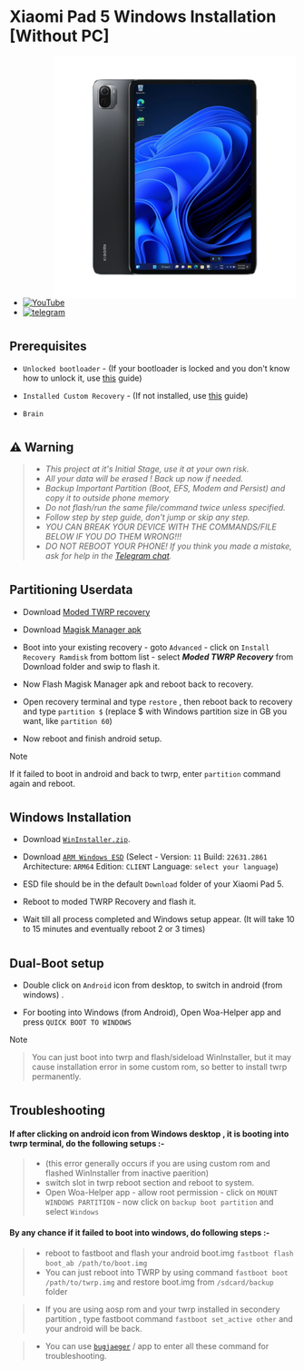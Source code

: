 # Xiaomi Pad 5 Windows Installation [Without PC]
<img align="right" src="nabu.png" width="425" alt="Windows 11 Running On A Xiaomi Pad 5">

- [![YouTube](https://github.com/Kumar-Jy/Windows-in-PocoF1-Without-PC/assets/20044626/3abc8b52-c5c6-4495-b623-d1312195d639)](https://youtu.be/57yx5eoBu5U)
- [![telegram](https://img.shields.io/badge/chat-telegram-brightgreen.svg?logo=telegram&style=flat-square)](https://t.me/WinInstaller)
#

## Prerequisites
- ```Unlocked bootloader``` - (If your bootloader is locked and you don't know how to unlock it, use [this](unlock-bootloader.md) guide)

- `Installed Custom Recovery` - (If not installed, use [this](TWRPInstallation.md) guide)

-  ```Brain```
#

## ⚠️ Warning
> - _This project at it's Initial Stage, use it at your own risk._
> - _All your data will be erased ! Back up now if needed._
> - _Backup Important Partition (Boot, EFS, Modem and Persist) and copy it to outside phone memory_
> - _Do not flash/run the same file/command twice unless specified._
> - _Follow step by step guide, don't jump or skip any step._
> - _YOU CAN BREAK YOUR DEVICE WITH THE COMMANDS/FILE BELOW IF YOU DO THEM WRONG!!!_
> - _DO NOT REBOOT YOUR PHONE! If you think you made a mistake, ask for help in the [Telegram chat](https://t.me/WinInstaller)._
#

## Partitioning Userdata 
- Download [Moded TWRP recovery](https://github.com/Kumar-Jy/Windows-in-NABU-Without-PC/releases/tag/Moded-TWRP-Recovery)
  
- Download [Magisk Manager apk](https://github.com/topjohnwu/Magisk/releases/download/v27.0/Magisk-v27.0.apk)
  
- Boot into your existing recovery - goto `Advanced` - click on `Install Recovery Ramdisk` from bottom list - select _**Moded TWRP Recovery**_ from Download folder and swip to flash it.
  
- Now Flash Magisk Manager apk and reboot back to recovery.
  
- Open recovery terminal and type `restore` , then reboot back to recovery and type `partition $` (replace $ with Windows partition size in GB you want, like `partition 60`)

  
- Now reboot and finish android setup.
  
> [!NOTE]
> If it failed to boot in android and back to twrp, enter `partition` command again and reboot.
#

## Windows Installation

- Download [`WinInstaller.zip`](https://github.com/Kumar-Jy/Windows-in-NABU-Without-PC/releases/tag/Nabu-WinInstaller).
  
- Download [`ARM Windows ESD`](https://worproject.com/esd) (Select - Version:  `11` Build:  `22631.2861` Architecture:  `ARM64` Edition:  `CLIENT` Language:  `select your language`)


- ESD file should be in the default `Download` folder of your Xiaomi Pad 5.
  
- Reboot to moded TWRP Recovery and flash it.
  
- Wait till all process completed and Windows setup appear. (It will take 10 to 15 minutes and eventually reboot 2 or 3 times)
#

## Dual-Boot setup
  
- Double click on `Android` icon from desktop, to switch in android (from windows) .

- For booting into Windows (from Android), Open Woa-Helper app and press `QUICK BOOT TO WINDOWS`

> [!NOTE]

> You can just boot into twrp and flash/sideload WinInstaller, but it may cause installation error in some custom rom, so better to install twrp permanently.
#

## Troubleshooting
#### If after clicking on android icon from Windows desktop , it is booting into twrp terminal, do the following setups :-
> - (this error generally occurs if you are using custom rom and flashed WinInstaller from inactive paerition)
 > - switch slot in twrp reboot section and reboot to system.
> - Open Woa-Helper app - allow root permission - click on `MOUNT WINDOWS PARTITION` - now click on `backup boot partition` and select `Windows` 

#### By any chance if it failed to boot into windows, do following steps :-
> - reboot to fastboot and flash your android boot.img `fastboot flash boot_ab /path/to/boot.img`
> - You can just reboot into TWRP by using command `fastboot boot /path/to/twrp.img` and restore boot.img from `/sdcard/backup` folder

> - If you are using aosp rom and your twrp installed in secondery partition , type fastboot command `fastboot set_active other` and your android will be back.

> - You can use [`bugjaeger`](https://play.google.com/store/apps/details?id=eu.sisik.hackendebug&pcampaignid=web_share) / app to enter all these command for troubleshooting.
